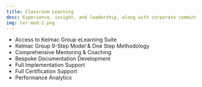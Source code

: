 ```yaml
---
title: Classroom Learning
desc: Experience, insight, and leadership, along with corporate commitment, are required to advance your corporation to new levels of performance and competitiveness. The Kelmac Group® can help you achieve these.
img: ler-mod-2.png
---
```


- Access to Kelmac Group eLearning Suite
- Kelmac Group 9-Step Model & One Step Methodology
- Comprehensive Mentoring & Coaching
- Bespoke Documentation Development
- Full Implementation Support
- Full Certification Support
- Performance Analytics
